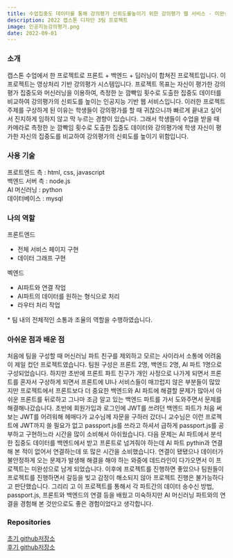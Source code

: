 ```yaml
---
title: 수업집중도 데이터를 통해 강의평가 신뢰도를높이기 위한 강의평가 웹 서비스 - 미완성 프로젝트
description: 2022 캡스톤 디자인 3팀 프로젝트
image: 인공지능강의평가.png
date: 2022-09-01
---
```


<h3>소개</h3>
캡스톤 수업에서 한 프로젝트로 프론트 + 백엔드 + 딥러닝이 합쳐진 프로젝트입니다. 이 프로젝트는 영상처리 기반 강의평가 시스템입니다. 프로젝트 목표는 자신이 평가한 강의평가 집중도와 머신러닝을 이용하여, 측정한 눈 깜빡임 횟수로 도출한 집중도 데이터를 비교하여 강의평가의 신뢰도를 높이는 인공지능 기반 웹 서비스입니다. 이러한 프로젝트 주제를 구상하게 된 이유는 학생들이 강의평가를 할 때 귀찮으니까 빠르게 끝내고 싶어서 진지하게 임하지 않고 막 누르는 경향이 있습니다. 그래서 학생들이 수업을 받을 때 카메라로 측정한 눈 깜빡임 횟수로 도출한 집중도 데이터와 강의평가에 학생 자신이 평가한 자신의 집중도를 비교하여 강의평가의 신뢰도를 높이기 위함입니다.

<h3>사용 기술</h3>
프로트엔드 측 : html, css, javascript<br />
백엔드 서버 측 : node.js<br />
AI 머신러닝 : python<br />
데이터베이스 : mysql<br />

<h3>나의 역할</h3>
<p>프론트엔드</p>
<ul>
<li>전체 서비스 페이지 구현</li>
<li>데이터 그래프 구현</li>
</ul>
<p>벡엔드</p>
<ul>
<li>AI파트와 연결 작업</li>
<li>AI파트의 데이터를 원하는 형식으로 처리</li>
<li>라우터 처리 작업</li>
</ul>
<p>* 팀 내의 전체적인 소통과 조율의 역할을 수행하였습니다.</p>

<h3>아쉬운 점과 배운 점</h3>
처음에 팀을 구성할 때 머신러닝 파트 친구를 제외하고 모르는 사이라서 소통에 어려움이 제일 컸던 프로젝트였습니다. 팀원 구성은 프론트 2명, 백엔드 2명, AI 파트 1명으로 구성되었습니다. 하지만 초반에 프론트 파트 친구가 개인 사정으로 나가게 되면서 프론트를 혼자서 구상하게 되면서 프론트에 UI나 서비스들이 매끄럽지 않은 부분들이 많았지만 프로젝트에서 프론트보다 더 중요한 백엔드와 AI 파트에 해결할 문제가 많아서 아쉬운 프론트를 뒤로하고 그나마 조금 알고 있는 백엔드 파트를 가서 도와주면서 문제를 해결해나갔습니다. 초반에 회원가입과 로그인에 JWT를 쓰려던 백엔드 파트가 처음 써보는 JWT를 어려워해 헤매다가 교수님께 자문을 구하러 갔더니 교수님은 이런 프로젝트에 JWT까지 쓸 필요가 없고 passport.js를 쓰라고 하셔서 급하게 passport.js를 공부하고 구현하느라 시간을 많이 소비해서 아쉬웠습니다. 다음 문제는 AI 파트에서 분석한 집중도 데이터를 백엔드에서 받고 프론트로 넘겨줘야 하는데 AI 파트 pythin과 연결해 본 적이 없어서 연결하는데 또 많은 시간을 소비했습니다. 연결이 됐됐으나 데이터가 불안정하게 오는 문제가 발생해 해결을 해야 하는 와중에 데드라인이 다가오면서 이 프로젝트는 미완성으로 남게 되었습니다. 이후에 프로젝트를 진행하면 좋았으나 팀원들이 프로젝트를 진행하면서 갈등을 빚고 감정이 해소되지 않아 프로젝트 진행은 불가능하다고 판단했습니다. 그리리 고 이 프로젝트를 통해서 각 파트간의 데이터 송수신 방법, passport.js, 프론트와 백엔드의 연결 등을 배웠고 미숙하지만 AI 머신러닝 파트와의 연결을 경험해 본 것만으로도 좋은 경험이었다고 생각합니다.

<h3>Repositories</h3>
<a href="https://github.com/Marvic1130/BlinkingRecognitionProject">초기 github저장소<a/><br />
<a href="https://github.com/Marvic1130/VideoProcessingBasedLectureEvaluation">후기 github저장소<a/>
